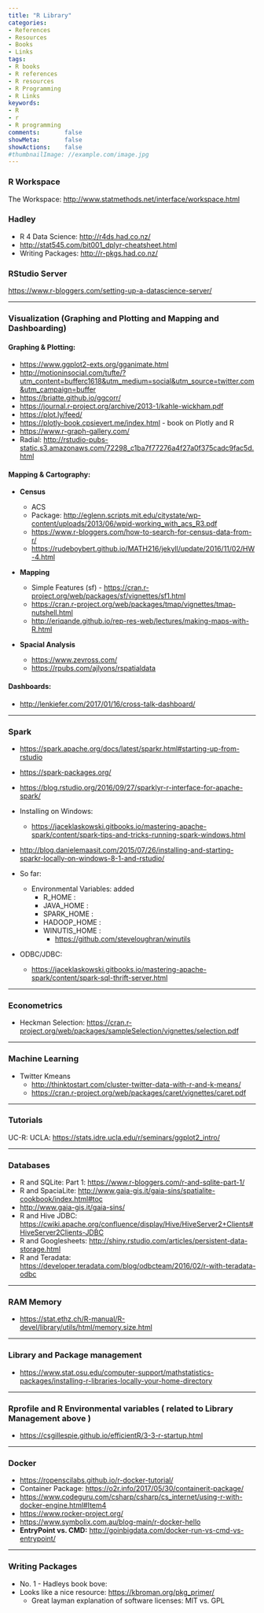 ```yaml
---
title: "R Library"
categories:
- References
- Resources
- Books
- Links
tags:
- R books
- R references
- R resources
- R Programming
- R Links
keywords:
- R
- r
- R programming
comments:       false
showMeta:       false
showActions:    false
#thumbnailImage: //example.com/image.jpg
---
```


### R Workspace
The Workspace: http://www.statmethods.net/interface/workspace.html

### Hadley
  - R 4 Data Science: http://r4ds.had.co.nz/
  - http://stat545.com/bit001_dplyr-cheatsheet.html
  - Writing Packages: http://r-pkgs.had.co.nz/

### RStudio Server
https://www.r-bloggers.com/setting-up-a-datascience-server/

-----

### Visualization (Graphing and Plotting and Mapping and Dashboarding)

#### Graphing & Plotting: 

  - https://www.ggplot2-exts.org/gganimate.html
  - http://motioninsocial.com/tufte/?utm_content=bufferc1618&utm_medium=social&utm_source=twitter.com&utm_campaign=buffer
  - https://briatte.github.io/ggcorr/
  - https://journal.r-project.org/archive/2013-1/kahle-wickham.pdf
  - https://plot.ly/feed/
  - https://plotly-book.cpsievert.me/index.html - book on Plotly and R 
  - https://www.r-graph-gallery.com/
  - Radial: http://rstudio-pubs-static.s3.amazonaws.com/72298_c1ba7f77276a4f27a0f375cadc9fac5d.html

#### Mapping & Cartography:

  - **Census**
    - ACS 
     - Package: http://eglenn.scripts.mit.edu/citystate/wp-content/uploads/2013/06/wpid-working_with_acs_R3.pdf
     - https://www.r-bloggers.com/how-to-search-for-census-data-from-r/
     - https://rudeboybert.github.io/MATH216/jekyll/update/2016/11/02/HW-4.html

  - **Mapping**
    - Simple Features (sf) - https://cran.r-project.org/web/packages/sf/vignettes/sf1.html
    - https://cran.r-project.org/web/packages/tmap/vignettes/tmap-nutshell.html
    - http://eriqande.github.io/rep-res-web/lectures/making-maps-with-R.html
    
  - **Spacial Analysis**
    - https://www.zevross.com/ 
    - https://rpubs.com/ajlyons/rspatialdata
    
#### Dashboards:
  
  - http://lenkiefer.com/2017/01/16/cross-talk-dashboard/

-----

### Spark

  - https://spark.apache.org/docs/latest/sparkr.html#starting-up-from-rstudio
  - https://spark-packages.org/
  - https://blog.rstudio.org/2016/09/27/sparklyr-r-interface-for-apache-spark/
  - Installing on Windows:
    - https://jaceklaskowski.gitbooks.io/mastering-apache-spark/content/spark-tips-and-tricks-running-spark-windows.html
  - http://blog.danielemaasit.com/2015/07/26/installing-and-starting-sparkr-locally-on-windows-8-1-and-rstudio/
  
  - So far:
    - Environmental Variables: added 
      - R_HOME : 
      - JAVA_HOME :
      - SPARK_HOME : 
      - HADOOP_HOME :
      - WINUTIS_HOME :
        - https://github.com/steveloughran/winutils
        
  - ODBC/JDBC:
    - https://jaceklaskowski.gitbooks.io/mastering-apache-spark/content/spark-sql-thrift-server.html
    
-----

### Econometrics

  - Heckman Selection: https://cran.r-project.org/web/packages/sampleSelection/vignettes/selection.pdf

-----

### Machine Learning
  - Twitter Kmeans     
    - http://thinktostart.com/cluster-twitter-data-with-r-and-k-means/
    - https://cran.r-project.org/web/packages/caret/vignettes/caret.pdf

-----

### Tutorials
  UC-R:
  UCLA: https://stats.idre.ucla.edu/r/seminars/ggplot2_intro/
  
-----

### Databases

  - R and SQLite: Part 1: https://www.r-bloggers.com/r-and-sqlite-part-1/
  - R and SpaciaLite: http://www.gaia-gis.it/gaia-sins/spatialite-cookbook/index.html#toc
  - http://www.gaia-gis.it/gaia-sins/
  - R and Hive JDBC: https://cwiki.apache.org/confluence/display/Hive/HiveServer2+Clients#HiveServer2Clients-JDBC
  - R and Googlesheets: http://shiny.rstudio.com/articles/persistent-data-storage.html
  - R and Teradata: https://developer.teradata.com/blog/odbcteam/2016/02/r-with-teradata-odbc

-----

### RAM Memory

  - https://stat.ethz.ch/R-manual/R-devel/library/utils/html/memory.size.html

-----

### Library and Package management

  - https://www.stat.osu.edu/computer-support/mathstatistics-packages/installing-r-libraries-locally-your-home-directory

-----

### Rprofile and R Environmental variables ( related to Library Management above )

  - https://csgillespie.github.io/efficientR/3-3-r-startup.html

-----

### Docker
  - https://ropenscilabs.github.io/r-docker-tutorial/
  - Container Package: https://o2r.info/2017/05/30/containerit-package/
  - https://www.codeguru.com/csharp/csharp/cs_internet/using-r-with-docker-engine.html#Item4
  - https://www.rocker-project.org/
  - https://www.symbolix.com.au/blog-main/r-docker-hello
  - **EntryPoint vs. CMD:** http://goinbigdata.com/docker-run-vs-cmd-vs-entrypoint/
  
-----

### Writing Packages
  - No. 1 - Hadleys book bove: 
  - Looks like a nice resource: https://kbroman.org/pkg_primer/
    - Great layman explanation of software licenses: MIT vs. GPL
